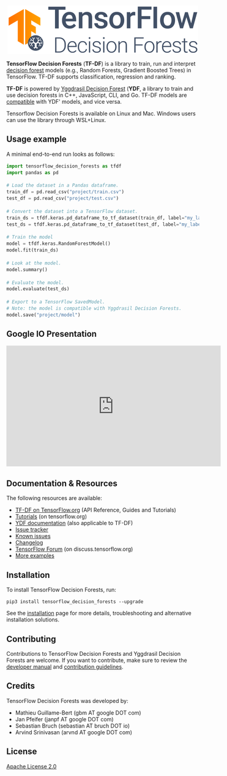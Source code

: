 <p align="center">
<img src="documentation/image/logo.png"  />
</p>

**TensorFlow Decision Forests** (**TF-DF**) is a library to train, run and
interpret [decision forest](https://ydf.readthedocs.io/en/latest/intro_df.html)
models (e.g., Random Forests, Gradient Boosted Trees) in TensorFlow. TF-DF
supports classification, regression and ranking.

**TF-DF** is powered by
[Yggdrasil Decision Forest](https://github.com/google/yggdrasil-decision-forests)
(**YDF**, a library to train and use decision forests in C++, JavaScript, CLI,
and Go. TF-DF models are
[compatible](https://ydf.readthedocs.io/en/latest/convert_model.html#convert-a-a-tensorflow-decision-forests-model-to-a-yggdrasil-model)
with YDF' models, and vice versa.

Tensorflow Decision Forests is available on Linux and Mac. Windows users can use
the library through WSL+Linux.

## Usage example

A minimal end-to-end run looks as follows:

```python
import tensorflow_decision_forests as tfdf
import pandas as pd

# Load the dataset in a Pandas dataframe.
train_df = pd.read_csv("project/train.csv")
test_df = pd.read_csv("project/test.csv")

# Convert the dataset into a TensorFlow dataset.
train_ds = tfdf.keras.pd_dataframe_to_tf_dataset(train_df, label="my_label")
test_ds = tfdf.keras.pd_dataframe_to_tf_dataset(test_df, label="my_label")

# Train the model
model = tfdf.keras.RandomForestModel()
model.fit(train_ds)

# Look at the model.
model.summary()

# Evaluate the model.
model.evaluate(test_ds)

# Export to a TensorFlow SavedModel.
# Note: the model is compatible with Yggdrasil Decision Forests.
model.save("project/model")
```

## Google IO Presentation

<center>
<iframe width="560" height="315" src="https://www.youtube.com/embed/5qgk9QJ4rdQ" title="YouTube video player" frameborder="0" allow="accelerometer; autoplay; clipboard-write; encrypted-media; gyroscope; picture-in-picture" allowfullscreen></iframe>
</center>

## Documentation & Resources

The following resources are available:

-   [TF-DF on TensorFlow.org](https://tensorflow.org/decision_forests) (API
    Reference, Guides and Tutorials)
-   [Tutorials](https://www.tensorflow.org/decision_forests/tutorials) (on
    tensorflow.org)
-   [YDF documentation](https://ydf.readthedocs.io) (also applicable to TF-DF)
-   [Issue tracker](https://github.com/tensorflow/decision-forests/issues)
-   [Known issues](documentation/known_issues.md)
-   [Changelog](CHANGELOG.md)
-   [TensorFlow Forum](https://discuss.tensorflow.org) (on
    discuss.tensorflow.org)
-   [More examples](documentation/more_examples.md)

## Installation

To install TensorFlow Decision Forests, run:

```shell
pip3 install tensorflow_decision_forests --upgrade
```

See the [installation](documentation/installation.md) page for more details,
troubleshooting and alternative installation solutions.

## Contributing

Contributions to TensorFlow Decision Forests and Yggdrasil Decision Forests are
welcome. If you want to contribute, make sure to review the
[developer manual](documentation/developer_manual.md) and
[contribution guidelines](CONTRIBUTING.md).

## Credits

TensorFlow Decision Forests was developed by:

-   Mathieu Guillame-Bert (gbm AT google DOT com)
-   Jan Pfeifer (janpf AT google DOT com)
-   Sebastian Bruch (sebastian AT bruch DOT io)
-   Arvind Srinivasan (arvnd AT google DOT com)

## License

[Apache License 2.0](LICENSE)
